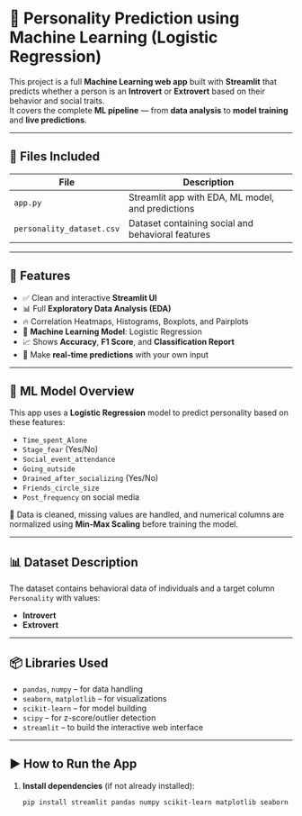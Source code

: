 # 🧠 Personality Prediction using Machine Learning (Logistic Regression)

This project is a full **Machine Learning web app** built with **Streamlit** that predicts whether a person is an **Introvert** or **Extrovert** based on their behavior and social traits.  
It covers the complete **ML pipeline** — from **data analysis** to **model training** and **live predictions**.

---

## 📁 Files Included

| File                      | Description                                         |
|--------------------------|-----------------------------------------------------|
| `app.py`                 | Streamlit app with EDA, ML model, and predictions  |
| `personality_dataset.csv`| Dataset containing social and behavioral features  |

---

## 🚀 Features

- ✅ Clean and interactive **Streamlit UI**
- 📊 Full **Exploratory Data Analysis (EDA)**
- 🔥 Correlation Heatmaps, Histograms, Boxplots, and Pairplots
- 🤖 **Machine Learning Model**: Logistic Regression
- 📈 Shows **Accuracy**, **F1 Score**, and **Classification Report**
- 🧪 Make **real-time predictions** with your own input

---

## 🧠 ML Model Overview

This app uses a **Logistic Regression** model to predict personality based on these features:

- `Time_spent_Alone`
- `Stage_fear` (Yes/No)
- `Social_event_attendance`
- `Going_outside`
- `Drained_after_socializing` (Yes/No)
- `Friends_circle_size`
- `Post_frequency` on social media

🔧 Data is cleaned, missing values are handled, and numerical columns are normalized using **Min-Max Scaling** before training the model.

---

## 📊 Dataset Description

The dataset contains behavioral data of individuals and a target column `Personality` with values:  
- **Introvert**  
- **Extrovert**

---

## 📦 Libraries Used

- `pandas`, `numpy` – for data handling  
- `seaborn`, `matplotlib` – for visualizations  
- `scikit-learn` – for model building  
- `scipy` – for z-score/outlier detection  
- `streamlit` – to build the interactive web interface

---

## ▶️ How to Run the App

1. **Install dependencies** (if not already installed):
   ```bash
   pip install streamlit pandas numpy scikit-learn matplotlib seaborn scipy
